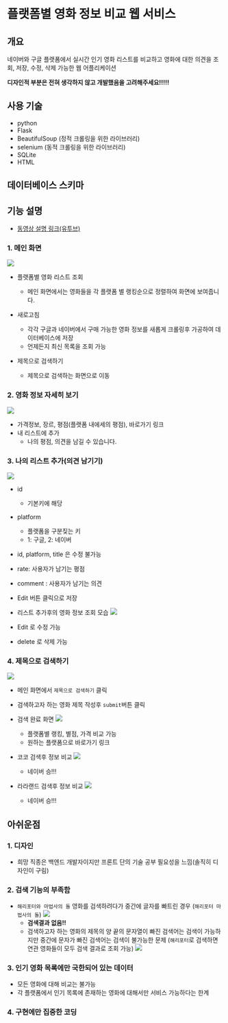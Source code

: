 # 플랫폼별 영화 정보 비교 웹 서비스

## 개요

네이버와 구글 플랫폼에서 실시간 인기 영화 리스트를 비교하고 영화에 대한 의견을 조회, 저장, 수정, 삭제 가능한 웹 어플리케이션

**디자인적 부분은 전혀 생각하지 않고 개발했음을 고려해주세요!!!!!**

## 사용 기술

* python
* Flask
* BeautifulSoup (정적 크롤링을 위한 라이브러리)
* selenium (동적 크롤링을 위한 라이브러리)
* SQLite
* HTML

## 데이터베이스 스키마

## 기능 설명

* [동영상 설명 링크(유투브)](https://www.youtube.com/watch?v=5TGL4s7E3EE)

### 1. 메인 화면

![](https://i.ibb.co/CtrsmMS/image.jpg)

* 플랫폼별 영화 리스트 조회
    * 메인 화면에서는 영화들을 각 플랫폼 별 랭킹순으로 정렬하여 화면에 보여줍니다.

* 새로고침
    * 각각 구글과 네이버에서 구매 가능한 영화 정보를 새롭게 크롤링후 가공하여 데이터베이스에 저장
    * 언제든지 최신 목록을 조회 가능

* 제목으로 검색하기
    * 제목으로 검색하는 화면으로 이동

### 2. 영화 정보 자세히 보기

![](https://i.ibb.co/tcVtCcz/image.jpg)

* 가격정보, 장르, 평점(플랫폼 내에세의 평점), 바로가기 링크
* 내 리스트에 추가
    * 나의 평점, 의견을 남길 수 있습니다.

### 3. 나의 리스트 추가(의견 남기기)

![](https://i.ibb.co/Z1Zb6bJ/image.jpg)

* id
    * 기본키에 해당
* platform
    * 플랫폼을 구분짖는 키
    * 1: 구글, 2: 네이버
* id, platform, title 은 수정 불가능
* rate: 사용자가 남기는 평점
* comment : 사용자가 남기는 의견
* Edit 버튼 클릭으로 저장

* 리스트 추가후의 영화 정보 조회 모습
  ![](https://i.ibb.co/fQMPK4R/image.jpg)

* Edit 로 수정 가능
* delete 로 삭제 가능

### 4. 제목으로 검색하기

![](https://i.ibb.co/LYNrF2g/image.jpg)

* 메인 화면에서 `제목으로 검색하기` 클릭
* 검색하고자 하는 영화 제목 작성후 `submit`버튼 클릭
* 검색 완료 화면
  ![](https://i.ibb.co/QfzGPtV/image.jpg)
    * 플랫폼별 랭킹, 별점, 가격 비교 가능
    * 원하는 플랫폼으로 바로가기 링크


* 코코 검색후 정보 비교
  ![](https://i.ibb.co/7X2v6s4/image.jpg)
    * 네이버 승!!!


* 라라랜드 검색후 정보 비교
  ![](https://i.ibb.co/CHtBj5f/image.jpg)
    * 네이버 승!!!

## 아쉬운점

### 1. 디자인

* 희망 직종은 백엔드 개발자이지만 프론트 단의 기술 공부 필요성을 느낌(솔직히 디자인이 구림)

### 2. 검색 기능의 부족함

* `해리포터와 마법사의 돌` 영화를 검색하려다가 중간에 글자를 빠트린 경우 (`해리포터 마법사의 돌`)
  ![](https://i.ibb.co/93qrV6f/image.jpg)
    * **검색결과 없음!!**
    * 검색하고자 하는 영화의 제목의 양 끝의 문자열이 빠진 검색어는 검색이 가능하지만 중간에 문자가 빠진 검색어는 검색이 불가능한 문제 (`해리포터`로 검색하면 연관 영화들이 모두 검색 결과로 조회 가능)
      ![](https://i.ibb.co/T4jN5kC/image.jpg)

### 3. 인기 영화 목록에만 국한되어 있는 데이터

* 모든 영화에 대해 비교는 불가능
* 각 플랫폼에서 인기 목록에 존재하는 영화에 대해서만 서비스 가능하다는 한계

### 4. 구현에만 집중한 코딩
  








